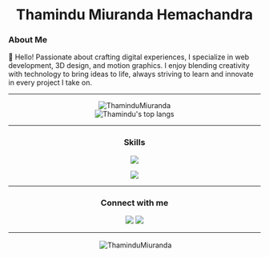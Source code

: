 

<!--
## Hi there 👋
**ThaminduMiuranda/ThaminduMiuranda** is a ✨ _special_ ✨ repository because its `README.md` (this file) appears on your GitHub profile.

Here are some ideas to get you started:

- 🔭 I’m currently working on ...
- 🌱 I’m currently learning ...
- 👯 I’m looking to collaborate on ...
- 🤔 I’m looking for help with ...
- 💬 Ask me about ...
- 📫 How to reach me: ...
- 😄 Pronouns: ...
- ⚡ Fun fact: ...
-->
<h1 align="center">Thamindu Miuranda Hemachandra</h1>
<h3 align="left">About Me</h3>
<p>
  👋 Hello! Passionate about crafting digital experiences, I specialize in web development, 3D design, and motion graphics. I enjoy blending creativity with technology to bring ideas to life, always striving to learn and innovate in every project I take on.
</p>
<hr>
<p align="center"><img src="https://github-readme-streak-stats.herokuapp.com/?user=ThaminduMiuranda&theme=dark&layout=compact" alt="ThaminduMiuranda"/>
  <br/>
  <img align="" src="https://github-readme-stats.vercel.app/api/top-langs?username=ThaminduMiuranda&show_icons=true&locale=en&theme=dark" alt="Thamindu's top langs"/>
  <!---<img align="right" src="https://github-readme-stats.vercel.app/api/top-langs?username=ThaminduMiuranda&show_icons=true&locale=en&theme=dark" alt="ThaminduMiuranda"/>--->
</p>
<hr>
<h3 align="center">Skills</h3>
<p align="center">
  <a href="https://skillicons.dev">
    <img src="https://skillicons.dev/icons?i=js,html,css,nodejs,react,tailwind,git,mysql,java,py" />
  </a>
</p>

<p align="center">
  <a href="https://skillicons.dev">
    <img src="https://skillicons.dev/icons?i=blender,ae" />
  </a>
</p>
<hr>
<h3 align="center">Connect with me</h3>
<p align="center">
  <a href="https://skillicons.dev">
    <a href="https://www.linkedin.com/in/thamindu-miuranda-hemachandra-154a6b275/"><img src="https://skillicons.dev/icons?i=linkedin" /></a>
     <!---<a href="https://www.hackerrank.com/profile/senurah"><img align="" src="https://raw.githubusercontent.com/rahuldkjain/github-profile-readme-generator/master/src/images/icons/Social/hackerrank.svg" alt="hackerrank" height="50" width="50" /></a>
        <a href="https://codeforces.com/profile/senurah"><img align="" src="https://raw.githubusercontent.com/rahuldkjain/github-profile-readme-generator/master/src/images/icons/Social/codeforces.svg" alt="codeforces" height="50" width="50" /></a>--->
           <a href="mailto:thaminduthilina@gmail.com"><img src="https://skillicons.dev/icons?i=gmail" /></a>

  </a>
</p>
<hr>

<p align="center">&nbsp;<img align="center" src="https://github-readme-stats.vercel.app/api?username=ThaminduMiuranda&show_icons=true&locale=en&theme=dark" alt="ThaminduMiuranda" /></p>
